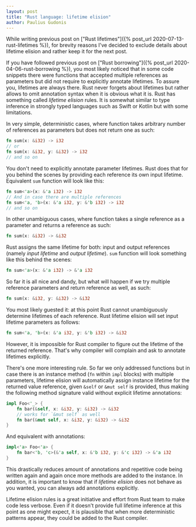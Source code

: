 ```yaml
---
layout: post
title: "Rust language: lifetime elision"
author: Paulius Gudonis
---
```


While writing previous post on ["Rust lifetimes"]({% post_url 2020-07-13-rust-lifetimes %}), for brevity reasons I've decided to exclude details about lifetime elision and rather keep it for the next post.

If you have followed previous post on ["Rust borrowing"]({%  post_url 2020-04-06-rust-borrowing %}), you most likely noticed that in some code snippets there were functions that accepted multiple references as parameters but did not require to explicitly annotate lifetimes. To assure you, lifetimes are always there. Rust never forgets about lifetimes but rather allows to omit annotation syntax when it is obvious what it is. Rust has something called _lifetime elision_ rules. It is somewhat similar to type inference in strongly typed languages such as Swift or Kotlin but with some limitations.

In very simple, deterministic cases, where function takes arbitrary number of references as parameters but does not return one as such:

```rust
fn sum(x: &i32) -> i32
// or
fn sum(x: &i32, y: &i32) -> i32
// and so on
```

You don't need to explicitly annotate parameter lifetimes. Rust does that for you behind the scenes by providing each reference its own input lifetime. Equivalent `sum` function will look like this:

```rust
fn sum<'a>(x: &'a i32) -> i32
// And in case there are multiple references
fn sum<'a, 'b>(x: &'a i32, y: &'b i32) -> i32
// and so on
```

In other unambiguous cases, where function takes a single reference as a parameter and returns a reference as such:

```rust
fn sum(x: &i32) -> &i32
```

Rust assigns the same lifetime for both: input and output references (namely _input lifetime_ and _output lifetime_). `sum` function will look something like this behind the scenes: 

```rust
fn sum<'a>(x: &'a i32) -> &'a i32
```

So far it is all nice and dandy, but what will happen if we try multiple reference parameters and return reference as well, as such:

```rust
fn sum(x: &i32, y: &i32) -> &i32
```

You most likely guested it: at this point Rust cannot unambiguously determine lifetimes of each reference. Rust lifetime elision will set input lifetime parameters as follows:

```rust
fn sum<'a, 'b>(x: &'a i32, y: &'b i32) -> &i32
```

However, it is impossible for Rust compiler to figure out the lifetime of the returned reference. That's why compiler will complain and ask to annotate lifetimes explicitly. 

There's one more interesting rule. So far we only addressed functions but in case there is an instance method (`fn` within `impl` blocks) with multiple parameters, lifetime elision will automatically assign instance lifetime for the returned value reference, given `&self` or `&mut self` is provided, thus making the following method signature valid without explicit lifetime annotations:

```rust
impl Foo<'_> {
	fn bar(&self, x: &i32, y: &i32) -> &i32
	// works for `&mut self` as well 
	fn bar(&mut self, x: &i32, y: &i32) -> &i32
}   
```

And equivalent with annotations:

```rust
impl<'a> Foo<'a> {
	fn bar<'b, 'c>(&'a self, x: &'b i32, y: &'c i32) -> &'a i32
}  
```

This drastically reduces amount of annotations and repetitive code being written again and again once more methods are added to the instance. In addition, it is important to know that if _lifetime elision_ does not behave as you wanted, you can always add annotations explicitly.

Lifetime elision rules is a great initiative and effort from Rust team to make code less verbose. Even if it doesn't provide full lifetime inference at this point as one might expect, it is plausible that when more deterministic patterns appear, they could be added to the Rust compiler. 